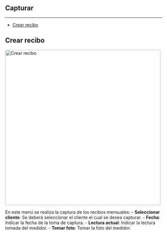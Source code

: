 ## Capturar 

--- 

- [Crear recibo](#new-document)

<a name="new-document"></a>
## Crear recibo

<img alt="Crear recibo" src="/documentation/create_document.png" width="500">

En este menú se realiza la captura de los recibos mensuales: 
    - **Seleccionar cliente**: Se deberá seleccionar el cliente el cual se desea capturar. 
    - **Fecha**: Indicar la fecha de la toma de captura. 
    - **Lectura actual**: Indicar la lectura tomada del medidor. 
    - **Tomar foto**: Tomar la foto del medidor. 
